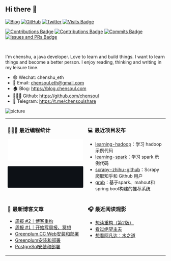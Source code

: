 ## Hi there 👋

[![Blog](https://img.shields.io/badge/Blog-chensoul-9cf?style=flat-square)](https://blog.chensoul.com)
[![GitHub](https://img.shields.io/github/followers/chensoul?logo=github&style=flat-square)](https://github.com/chensoul)
[![Twitter](https://img.shields.io/twitter/follow/chensoul_eth?logo=twitter&style=flat-square)](https://twitter.com/chensoul_eth)
[![Visits Badge](https://badges.strrl.dev/visits/chensoul/chensoul?style=flat-square)](https://github.com/chensoul)


[![Contributions Badge](https://badges.strrl.dev/contributions/all/chensoul?style=flat-square)](https://github.com/chensoul)
[![Contributions Badge](https://badges.strrl.dev/contributions/weekly/chensoul?style=flat-square)](https://github.com/chensoul)
[![Commits Badge](https://badges.strrl.dev/commits/weekly/chensoul?style=flat-square)](https://github.com/chensoul)
[![Issues and PRs Badge](https://badges.strrl.dev/issues-and-prs/weekly/chensoul?style=flat-square)](https://github.com/chensoul)

<br />

I'm chenshu, a java developer. Love to learn and build things. I want to learn things and become a better person. I enjoy reading, thinking and writing in my leisure time.

- 😄 Wechat: chenshu_eth
- 📧 Email: chensoul.eth@gmail.com
- 🏠 Blog: https://blog.chensoul.com
- 👨🏻‍💻 Github: https://github.com/chensoul
- 💼 Telegram: https://t.me/chensoulshare

![picture](https://blog.chensoul.com/images/dino.gif)


<table width="960px">
<tr>
<td valign="top" width="50%">

### 👨🏻‍💻 最近编程统计

![light](https://raw.githubusercontent.com/chensoul/chensoul/main/images/wakatime_weekly_language_stats.svg#gh-light-mode-only)

![dark](https://raw.githubusercontent.com/chensoul/chensoul/main/images/wakatime_weekly_language_stats_black.svg#gh-dark-mode-only)

</td>

<td valign="top" width="50%">

### 💻 最近项目发布

<!-- recent_releases starts -->
* <a href=https://github.com/chensoul/learning-hadoop/releases/tag/v0.0.1 target='_blank'>learning-hadoop</a>：学习 hadoop 示例代码
* <a href=https://github.com/chensoul/learning-spark/releases/tag/v0.0.1 target='_blank'>learning-spark</a>：学习 spark 示例代码
* <a href=https://github.com/chensoul/scrapy-zhihu-github/releases/tag/v0.0.1 target='_blank'>scrapy-zhihu-github</a>：Scrapy 爬取知乎和 Github 用户
* <a href=https://github.com/chensoul/grab/releases/tag/v0.0.1 target='_blank'>grab</a>：基于spark、mahout和spring boot构建的推荐系统
<!-- recent_releases ends -->

</td>
</tr>

<tr>
<td valign="top" width="50%">

### 📰 最新博客文章

<!-- blog starts -->
* <a href=https://blog.chensoul.com/posts/2023/01/15/weekly_review_2/ target='_blank'>周报 #2｜博客重构</a>
* <a href=https://blog.chensoul.com/posts/2023/01/08/weekly_review_1/ target='_blank'>周报 #1｜开始写周报、冥想</a>
* <a href=https://blog.chensoul.com/posts/2022/08/19/greenplum-cc-web-install-deploy/ target='_blank'>Greenplum CC Web安装和部署</a>
* <a href=https://blog.chensoul.com/posts/2022/08/19/greenplum-install-deploy/ target='_blank'>Greenplum安装和部署</a>
* <a href=https://blog.chensoul.com/posts/2022/08/19/postgresql-install-deploy/ target='_blank'>PostgreSql安装和部署</a>
<!-- blog ends -->

</td>

<td valign="top" width="50%">

### 🎧 最近阅读观影

<!-- douban starts -->
* <a href='https://book.douban.com/subject/30468597/' target='_blank'>想读重构（第2版）</a>
* <a href='http://movie.douban.com/subject/35891542/' target='_blank'>看过绝望主夫</a>
* <a href='http://movie.douban.com/subject/4811774/' target='_blank'>想看阿凡达：水之道</a>
<!-- douban ends -->

</td>
</tr>

</table>